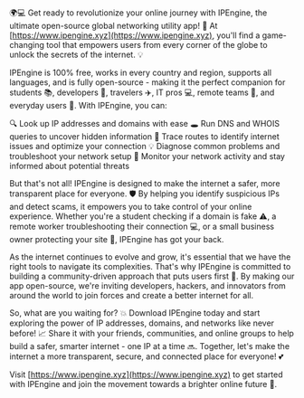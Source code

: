 🌍💻 Get ready to revolutionize your online journey with IPEngine, the ultimate open-source global networking utility app! 🚀 At [https://www.ipengine.xyz](https://www.ipengine.xyz), you'll find a game-changing tool that empowers users from every corner of the globe to unlock the secrets of the internet. 💡

IPEngine is 100% free, works in every country and region, supports all languages, and is fully open-source - making it the perfect companion for students 📚, developers 🔧, travelers ✈️, IT pros 💻, remote teams 👥, and everyday users 🤝. With IPEngine, you can:

🔍 Look up IP addresses and domains with ease
🕳️ Run DNS and WHOIS queries to uncover hidden information
📍 Trace routes to identify internet issues and optimize your connection
💡 Diagnose common problems and troubleshoot your network setup
🔎 Monitor your network activity and stay informed about potential threats

But that's not all! IPEngine is designed to make the internet a safer, more transparent place for everyone. 🛡️ By helping you identify suspicious IPs and detect scams, it empowers you to take control of your online experience. Whether you're a student checking if a domain is fake ⚠️, a remote worker troubleshooting their connection 💻, or a small business owner protecting your site 💸, IPEngine has got your back.

As the internet continues to evolve and grow, it's essential that we have the right tools to navigate its complexities. That's why IPEngine is committed to building a community-driven approach that puts users first 🤝. By making our app open-source, we're inviting developers, hackers, and innovators from around the world to join forces and create a better internet for all.

So, what are you waiting for? 💥 Download IPEngine today and start exploring the power of IP addresses, domains, and networks like never before! 📈 Share it with your friends, communities, and online groups to help build a safer, smarter internet - one IP at a time 🔜. Together, let's make the internet a more transparent, secure, and connected place for everyone! 💕

Visit [https://www.ipengine.xyz](https://www.ipengine.xyz) to get started with IPEngine and join the movement towards a brighter online future 🌟.